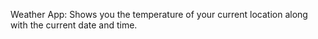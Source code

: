 Weather App: Shows you the temperature of your current location along with the current date and time.
